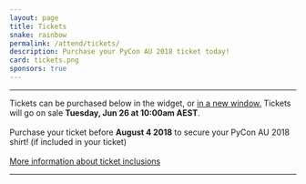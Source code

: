 ```yaml
---
layout: page
title: Tickets
snake: rainbow
permalink: /attend/tickets/
description: Purchase your PyCon AU 2018 ticket today!
card: tickets.png
sponsors: true
---
```

<script src='https://js.tito.io/v1' async></script>

<hr><span class="abstract">Tickets can be purchased below in the widget, or <a href="https://ti.to/pycon-au/2018">in a new window.</a> Tickets will go on sale <b>Tuesday, Jun 26 at 10:00am AEST</b>.<br><br>Purchase your ticket before <b>August 4 2018</b> to secure your PyCon AU 2018 shirt! (if included in your ticket)<br><br> <a href="/attend/ticket-tiers">More information about ticket inclusions</a> </span>
<hr>

<tito-widget event="pycon-au/2018"></tito-widget>
<link rel="stylesheet" type="text/css" href='/static/css/tito.css' />

